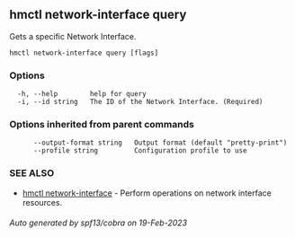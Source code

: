 ## hmctl network-interface query

Gets a specific Network Interface.

```
hmctl network-interface query [flags]
```

### Options

```
  -h, --help        help for query
  -i, --id string   The ID of the Network Interface. (Required)
```

### Options inherited from parent commands

```
      --output-format string   Output format (default "pretty-print")
      --profile string         Configuration profile to use
```

### SEE ALSO

* [hmctl network-interface](hmctl_network-interface.md)	 - Perform operations on network interface resources.

###### Auto generated by spf13/cobra on 19-Feb-2023
